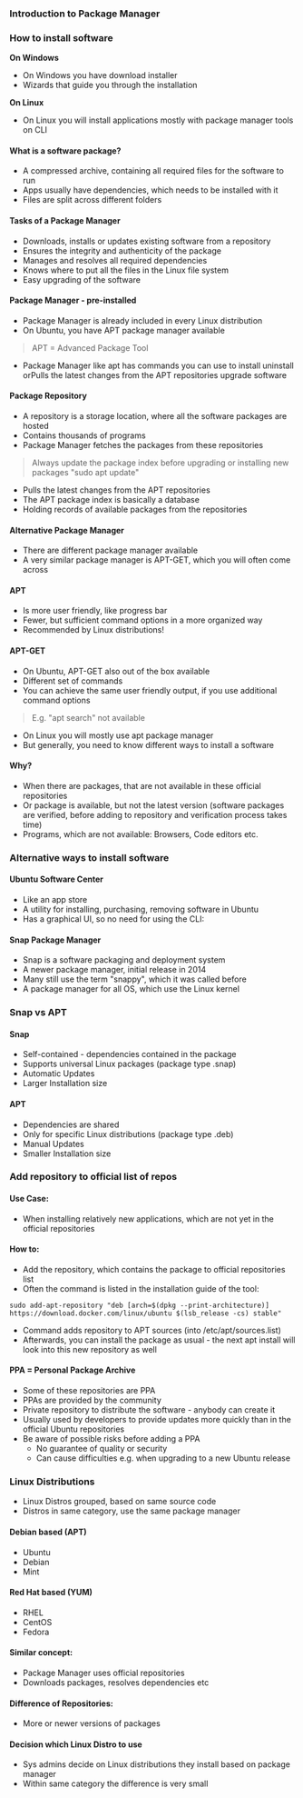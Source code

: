 ### Introduction to Package Manager

### How to install software

**On Windows**
  * On Windows you have download installer
  * Wizards that guide you through the installation

**On Linux**
  * On Linux you will install applications mostly with package manager tools on CLI

#### What is a software package?
  * A compressed archive, containing all required files for the software to run
  * Apps usually have dependencies, which needs to be installed with it
  * Files are split across different folders

#### Tasks of a Package Manager
  * Downloads, installs or updates existing software from a repository
  * Ensures the integrity and authenticity of the package
  * Manages and resolves all required dependencies
  * Knows where to put all the files in the Linux file system
  * Easy upgrading of the software

#### Package Manager - pre-installed
* Package Manager is already included in every Linux distribution
* On Ubuntu, you have APT package manager available
> APT = Advanced Package Tool
* Package Manager like apt has commands you can use to install uninstall orPulls the latest changes from the APT repositories upgrade software

#### Package Repository
* A repository is a storage location, where all the software packages are hosted
* Contains thousands of programs
* Package Manager fetches the packages from these repositories
> Always update the package index before upgrading or installing new packages
> "sudo apt update"
* Pulls the latest changes from the APT repositories
* The APT package index is basically a database
* Holding records of available packages from the repositories

#### Alternative Package Manager
* There are different package manager available
* A very similar package manager is APT-GET, which you will often come across

#### APT
* Is more user friendly, like progress bar
* Fewer, but sufficient command options in a more organized way
* Recommended by Linux distributions!

#### APT-GET
* On Ubuntu, APT-GET also out of the box available
* Different set of commands
* You can achieve the same user friendly output, if you use additional command options
> E.g. "apt search" not available
* On Linux you will mostly use apt package manager
* But generally, you need to know different ways to install a software

#### Why?
* When there are packages, that are not available in these
official repositories
* Or package is available, but not the latest version (software
packages are verified, before adding to repository and
verification process takes time)
* Programs, which are not available: Browsers, Code editors
etc.

### Alternative ways to install software
#### Ubuntu Software Center
* Like an app store
* A utility for installing, purchasing, removing software in Ubuntu
* Has a graphical UI, so no need for using the CLI:

#### Snap Package Manager
* Snap is a software packaging and deployment system
* A newer package manager, initial release in 2014
* Many still use the term "snappy", which it was called before
* A package manager for all OS, which use the Linux kernel

### Snap vs APT
#### Snap
* Self-contained - dependencies contained in the package
* Supports universal Linux packages (package type .snap)
* Automatic Updates
* Larger Installation size

#### APT
* Dependencies are shared
* Only for specific Linux distributions (package type .deb)
* Manual Updates
* Smaller Installation size

### Add repository to official list of repos
#### Use Case:
* When installing relatively new applications, which are not yet
in the official repositories
#### How to:
* Add the repository, which contains the package to official
repositories list
* Often the command is listed in the installation guide of the
tool:
```
sudo add-apt-repository "deb [arch=$(dpkg --print-architecture)] https://download.docker.com/linux/ubuntu $(lsb_release -cs) stable"
```
* Command adds repository to APT sources (into
/etc/apt/sources.list)
* Afterwards, you can install the package as usual - the next apt
install will look into this new repository as well

#### PPA = Personal Package Archive
* Some of these repositories are PPA 
* PPAs are provided by the community
* Private repository to distribute the software - anybody can create it
* Usually used by developers to provide updates more quickly than in the official Ubuntu repositories
* Be aware of possible risks before adding a PPA
    * No guarantee of quality or security
    * Can cause difficulties e.g. when upgrading to a new Ubuntu release

### Linux Distributions
* Linux Distros grouped, based on same source code 
* Distros in same category, use the same package manager

#### Debian based (APT)
* Ubuntu
* Debian
* Mint

#### Red Hat based (YUM)
* RHEL
* CentOS
* Fedora

#### Similar concept:
* Package Manager uses official repositories
* Downloads packages, resolves dependencies etc
#### Difference of Repositories:
* More or newer versions of packages

#### Decision which Linux Distro to use
* Sys admins decide on Linux distributions they install based on package manager
* Within same category the difference is very small